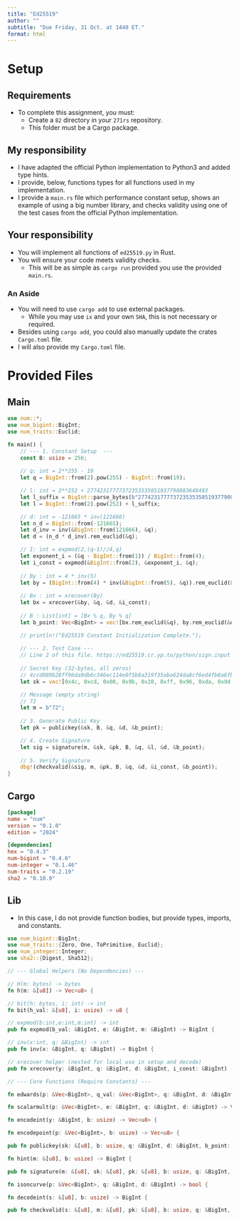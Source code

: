 ```yaml
---
title: "Ed25519"
author: ""
subtitle: "Due Friday, 31 Oct. at 1440 ET."
format: html
---
```


# Setup

## Requirements

- To complete this assignment, you must:
    - Create a `82` directory in your `271rs` repository.
    - This folder must be a Cargo package.

## My responsibility

- I have adapted the official Python implementation to Python3 and added type hints.
- I provide, below, functions types for all functions used in my implementation.
- I provide a `main.rs` file which performance constant setup, shows an example of using a big number library, and checks validity using one of the test cases from the official Python implementation.

## Your responsibility

- You will implement all functions of `ed25519.py` in Rust.
- You will ensure your code meets validity checks.
    - This will be as simple as `cargo run` provided you use the provided `main.rs`.
    
### An Aside

- You will need to use `cargo add` to use external packages.
    - While you may use `ix` and your own `SHA`, this is not necessary or required.
- Besides using `cargo add`, you could also manually update the crates `Cargo.toml` file.
- I will also provide my `Cargo.toml` file.

# Provided Files

## Main

```{.rs filename="src/main.rs"}
use num::*;
use num_bigint::BigInt;
use num_traits::Euclid;

fn main() {
    // --- 1. Constant Setup  ---
    const B: usize = 256;
    
    // q: int = 2**255 - 19
    let q = BigInt::from(2).pow(255) - BigInt::from(19);

    // l: int = 2**252 + 27742317777372353535851937790883648493
    let l_suffix = BigInt::parse_bytes(b"27742317777372353535851937790883648493", 10).unwrap();
    let l = BigInt::from(2).pow(252) + l_suffix;

    // d: int = -121665 * inv(121666)
    let n_d = BigInt::from(-121665);
    let d_inv = inv(&BigInt::from(121666), &q);
    let d = (n_d * d_inv).rem_euclid(&q);

    // I: int = expmod(2,(q-1)//4,q)
    let exponent_i = (&q - BigInt::from(1)) / BigInt::from(4);
    let i_const = expmod(&BigInt::from(2), &exponent_i, &q);
    
    // By : int = 4 * inv(5)
    let by = (BigInt::from(4) * inv(&BigInt::from(5), &q)).rem_euclid(&q);
    
    // Bx : int = xrecover(By)
    let bx = xrecover(&by, &q, &d, &i_const);
    
    // B : List[int] = [Bx % q, By % q]
    let b_point: Vec<BigInt> = vec![bx.rem_euclid(&q), by.rem_euclid(&q)];

    // println!("Ed25519 Constant Initialization Complete.");
    
    // --- 2. Test Case ---
    // Line 2 of this file. https://ed25519.cr.yp.to/python/sign.input
    
    // Secret Key (32-bytes, all zeros)
    // 4ccd089b28ff96da9db6c346ec114e0f5b8a319f35aba624da8cf6ed4fb8a6fb3d4017c3e843895a92b70aa74d1b7ebc9c982ccf2ec4968cc0cd55f12af4660c
    let sk = vec![0x4c, 0xcd, 0x08, 0x9b, 0x28, 0xff, 0x96, 0xda, 0x9d, 0xb6, 0xc3, 0x46, 0xec, 0x11, 0x4e, 0x0f, 0x5b, 0x8a, 0x31, 0x9f, 0x35, 0xab, 0xa6, 0x24, 0xda, 0x8c, 0xf6, 0xed, 0x4f, 0xb8, 0xa6, 0xfb, 0x3d, 0x40, 0x17, 0xc3, 0xe8, 0x43, 0x89, 0x5a, 0x92, 0xb7, 0x0a, 0xa7, 0x4d, 0x1b, 0x7e, 0xbc, 0x9c, 0x98, 0x2c, 0xcf, 0x2e, 0xc4, 0x96, 0x8c, 0xc0, 0xcd, 0x55, 0xf1, 0x2a, 0xf4, 0x66, 0x0c];

    // Message (empty string)
    // 72
    let m = b"72";
    
    // 3. Generate Public Key
    let pk = publickey(&sk, B, &q, &d, &b_point);

    // 4. Create Signature
    let sig = signature(m, &sk, &pk, B, &q, &l, &d, &b_point);
    
    // 5. Verify Signature
    dbg!(checkvalid(&sig, m, &pk, B, &q, &d, &i_const, &b_point));
}
```

## Cargo

```{.toml filename="Cargo.toml"}
[package]
name = "num"
version = "0.1.0"
edition = "2024"

[dependencies]
hex = "0.4.3"
num-bigint = "0.4.6"
num-integer = "0.1.46"
num-traits = "0.2.19"
sha2 = "0.10.9"
```

## Lib

- In this case, I do not provide function bodies, but provide types, imports, and constants.

```{.rs filename="src/lib.rs"}
use num_bigint::BigInt;
use num_traits::{Zero, One, ToPrimitive, Euclid};
use num_integer::Integer;
use sha2::{Digest, Sha512};

// --- Global Helpers (No Dependencies) ---

// H(m: bytes) -> bytes
fn h(m: &[u8]) -> Vec<u8> {

// bit(h: bytes, i: int) -> int
fn bit(h_val: &[u8], i: usize) -> u8 {

// expmod(b:int,e:int,m:int) -> int
pub fn expmod(b_val: &BigInt, e: &BigInt, m: &BigInt) -> BigInt {

// inv(x:int, q: &BigInt) -> int
pub fn inv(x: &BigInt, q: &BigInt) -> BigInt {

// xrecover helper (nested for local use in setup and decode)
pub fn xrecover(y: &BigInt, q: &BigInt, d: &BigInt, i_const: &BigInt) -> BigInt {

// --- Core Functions (Require Constants) ---

fn edwards(p: &Vec<BigInt>, q_val: &Vec<BigInt>, q: &BigInt, d: &BigInt) -> Vec<BigInt> {

fn scalarmult(p: &Vec<BigInt>, e: &BigInt, q: &BigInt, d: &BigInt) -> Vec<BigInt> {

fn encodeint(y: &BigInt, b: usize) -> Vec<u8> {

fn encodepoint(p: &Vec<BigInt>, b: usize) -> Vec<u8> {

pub fn publickey(sk: &[u8], b: usize, q: &BigInt, d: &BigInt, b_point: &Vec<BigInt>) -> Vec<u8> {

fn hint(m: &[u8], b: usize) -> BigInt {

pub fn signature(m: &[u8], sk: &[u8], pk: &[u8], b: usize, q: &BigInt, l: &BigInt, d: &BigInt, b_point: &Vec<BigInt>) -> Vec<u8> {

fn isoncurve(p: &Vec<BigInt>, q: &BigInt, d: &BigInt) -> bool {

fn decodeint(s: &[u8], b: usize) -> BigInt {

pub fn checkvalid(s: &[u8], m: &[u8], pk: &[u8], b: usize, q: &BigInt, d: &BigInt, i_const: &BigInt, b_point: &Vec<BigInt>) -> bool {
```